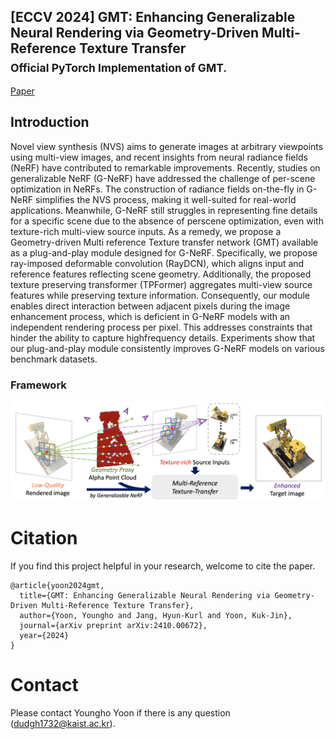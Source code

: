 ## [ECCV 2024] GMT: Enhancing Generalizable Neural Rendering via Geometry-Driven Multi-Reference Texture Transfer <br><sub>Official PyTorch Implementation of GMT. </sub>

[Paper](https://arxiv.org/abs/2410.00672)

## Introduction

Novel view synthesis (NVS) aims to generate images at arbitrary viewpoints using multi-view images, and recent insights from neural radiance fields (NeRF) have contributed to remarkable improvements. Recently, studies on generalizable NeRF (G-NeRF) have addressed the challenge of per-scene optimization in NeRFs. The construction of radiance fields on-the-fly in G-NeRF simplifies the NVS process, making it well-suited for real-world applications. Meanwhile, G-NeRF still struggles in representing fine details for a specific scene due to the absence of perscene optimization, even with texture-rich multi-view source inputs. As a remedy, we propose a Geometry-driven Multi reference Texture transfer network (GMT) available as a plug-and-play module designed for G-NeRF. Specifically, we propose ray-imposed deformable convolution (RayDCN), which aligns input and reference features reflecting scene geometry. Additionally, the proposed texture preserving transformer (TPFormer) aggregates multi-view source features while preserving texture information. Consequently, our module enables direct interaction between adjacent pixels during the image enhancement process, which is deficient in G-NeRF models with an independent rendering process per pixel. This addresses constraints that hinder the ability to capture highfrequency details. Experiments show that our plug-and-play module consistently improves G-NeRF models on various benchmark datasets.

### Framework
![image](intro.png)

# Citation

If you find this project helpful in your research, welcome to cite the paper.

```
@article{yoon2024gmt,
  title={GMT: Enhancing Generalizable Neural Rendering via Geometry-Driven Multi-Reference Texture Transfer},
  author={Yoon, Youngho and Jang, Hyun-Kurl and Yoon, Kuk-Jin},
  journal={arXiv preprint arXiv:2410.00672},
  year={2024}
}
```

# Contact

Please contact Youngho Yoon if there is any question (dudgh1732@kaist.ac.kr).
